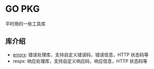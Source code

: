 # GO PKG

平时用的一些工具库


## 库介绍
* [errorx](./errorx/README.md): 错误处理库，支持自定义错误码，错误信息，HTTP 状态码等
* respx: 响应处理库，支持自定义响应码，响应信息，HTTP 状态码等
